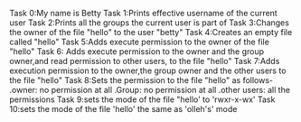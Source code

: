 Task 0:My name is Betty
Task 1:Prints effective username of the current user
Task 2:Prints all the groups the current user is part of 
Task 3:Changes the owner of the file "hello" to the user "betty"
Task 4:Creates an empty file called "hello"
Task 5:Adds execute permission to the owner of the file "hello"
Task 6: Adds execute permission to the owner and the group owner,and read permission to other users, to the file "hello"
Task 7:Adds execution permission to the owner,the group owner and the other users to the file "hello"
Task 8:Sets the permission to the file "hello" as follows-
               .owner: no permission at all
               .Group: no permission at all
               .other users: all the permissions
Task 9:sets the mode of the file "hello' to 'rwxr-x-wx'
Task 10:sets the mode of the file 'hello' the same as 'olleh's' mode
